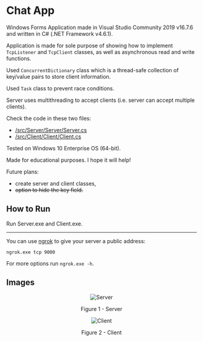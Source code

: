 # Chat App

Windows Forms Application made in Visual Studio Community 2019 v16.7.6 and written in C# (.NET Framework v4.6.1).

Application is made for sole purpose of showing how to implement `TcpListener` and `TcpClient` classes, as well as asynchronous read and write functions.

Used `ConcurrentDictionary` class which is a thread-safe collection of key/value pairs to store client information.

Used `Task` class to prevent race conditions.

Server uses multithreading to accept clients (i.e. server can accept multiple clients).

Check the code in these two files:

* [/src/Server/Server/Server.cs](https://github.com/ivan-sincek/chat-app/blob/master/src/Server/Server/Server.cs)
* [/src/Client/Client/Client.cs](https://github.com/ivan-sincek/chat-app/blob/master/src/Client/Client/Client.cs)

Tested on Windows 10 Enterprise OS (64-bit).

Made for educational purposes. I hope it will help!

Future plans:

* create server and client classes,
* ~~option to hide the key field.~~

## How to Run

Run Server.exe and Client.exe.

---

You can use [ngrok](https://ngrok.com) to give your server a public address:

```fundamental
ngrok.exe tcp 9000
```

For more options run `ngrok.exe -h`.

## Images

<p align="center"><img src="https://github.com/ivan-sincek/chat-app/blob/master/img/server.jpg" alt="Server"></p>

<p align="center">Figure 1 - Server</p>

<p align="center"><img src="https://github.com/ivan-sincek/chat-app/blob/master/img/client.jpg" alt="Client"></p>

<p align="center">Figure 2 - Client</p>
